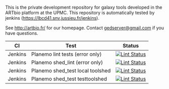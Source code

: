 This is the private development repository for galaxy tools developed in the ARTbio platform at the UPMC.
This repository is automatically tested by jenkins (https://lbcd41.snv.jussieu.fr/jenkins).

See http://artbio.fr/ for our homepage.
Contact gedserver@gmail.com if you have questions.

CI      | Test                            |  Status
------- |-------------------------------- | -------
Jenkins | Planemo lint tests (error only) | [![Lint Status](https://lbcd41.snv.jussieu.fr/jenkins/buildStatus/icon?job=galaxy_tool_lint)](https://lbcd41.snv.jussieu.fr/jenkins/job/galaxy_tool_lint/)
Jenkins | Planemo shed_lint (error only) | [![Lint Status](https://lbcd41.snv.jussieu.fr/jenkins/buildStatus/icon?job=galaxy_shed_lint)](https://lbcd41.snv.jussieu.fr/jenkins/job/galaxy_shed_lint/)
Jenkins | Planemo shed_test local toolshed | [![Lint Status](https://lbcd41.snv.jussieu.fr/jenkins/buildStatus/icon?job=shed_test_local)](https://lbcd41.snv.jussieu.fr/jenkins/job/shed_test_local/)
Jenkins | Planemo shed_test testtoolshed | [![Lint Status](https://lbcd41.snv.jussieu.fr/jenkins/buildStatus/icon?job=shed_test_testtoolshed)](https://lbcd41.snv.jussieu.fr/jenkins/job/shed_test_testtoolshed/)
